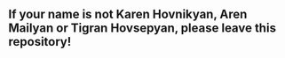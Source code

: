 ## If your name is not Karen Hovnikyan, Aren Mailyan or Tigran Hovsepyan, please leave this repository!
